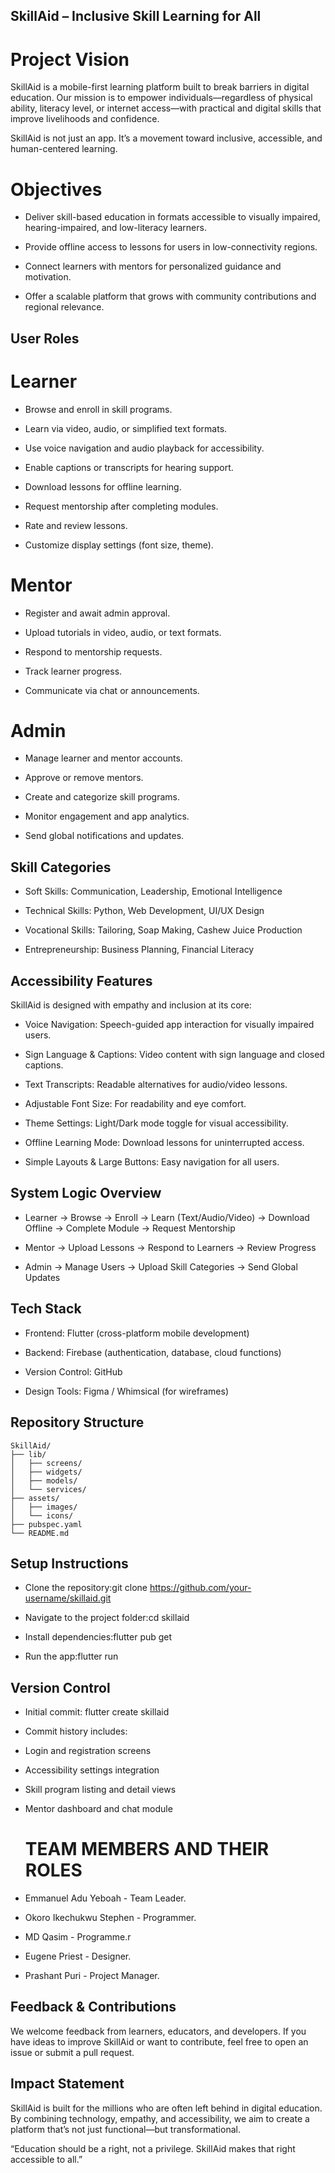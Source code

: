 ## SkillAid – Inclusive Skill Learning for All

# Project Vision

SkillAid is a mobile-first learning platform built to break barriers in digital education. Our mission is to empower individuals—regardless of physical ability, literacy level, or internet access—with practical and digital skills that improve livelihoods and confidence.

SkillAid is not just an app. It’s a movement toward inclusive, accessible, and human-centered learning.


# Objectives

* Deliver skill-based education in formats accessible to visually impaired, hearing-impaired, and low-literacy learners.

* Provide offline access to lessons for users in low-connectivity regions.

* Connect learners with mentors for personalized guidance and motivation.

* Offer a scalable platform that grows with community contributions and regional relevance.



## User Roles

# Learner

* Browse and enroll in skill programs.

* Learn via video, audio, or simplified text formats.

* Use voice navigation and audio playback for accessibility.

* Enable captions or transcripts for hearing support.

* Download lessons for offline learning.

* Request mentorship after completing modules.

* Rate and review lessons.

* Customize display settings (font size, theme).

# Mentor

* Register and await admin approval.

* Upload tutorials in video, audio, or text formats.

* Respond to mentorship requests.

* Track learner progress.

* Communicate via chat or announcements.

# Admin

* Manage learner and mentor accounts.

* Approve or remove mentors.

* Create and categorize skill programs.

* Monitor engagement and app analytics.

* Send global notifications and updates.

## Skill Categories

* Soft Skills: Communication, Leadership, Emotional Intelligence

* Technical Skills: Python, Web Development, UI/UX Design

* Vocational Skills: Tailoring, Soap Making, Cashew Juice Production

* Entrepreneurship: Business Planning, Financial Literacy



## Accessibility Features

SkillAid is designed with empathy and inclusion at its core:

* Voice Navigation: Speech-guided app interaction for visually impaired users.

* Sign Language & Captions: Video content with sign language and closed captions.

* Text Transcripts: Readable alternatives for audio/video lessons.

* Adjustable Font Size: For readability and eye comfort.

* Theme Settings: Light/Dark mode toggle for visual accessibility.

* Offline Learning Mode: Download lessons for uninterrupted access.

* Simple Layouts & Large Buttons: Easy navigation for all users.



## System Logic Overview

* Learner → Browse → Enroll → Learn (Text/Audio/Video) → Download Offline → Complete Module → Request Mentorship

* Mentor → Upload Lessons → Respond to Learners → Review Progress

* Admin → Manage Users → Upload Skill Categories → Send Global Updates



## Tech Stack

* Frontend: Flutter (cross-platform mobile development)

* Backend: Firebase (authentication, database, cloud functions)

* Version Control: GitHub

* Design Tools: Figma / Whimsical (for wireframes)


 
## Repository Structure

```
SkillAid/
├── lib/
│   ├── screens/
│   ├── widgets/
│   ├── models/
│   └── services/
├── assets/
│   ├── images/
│   └── icons/
├── pubspec.yaml
└── README.md
```

 
## Setup Instructions

* Clone the repository:git clone https://github.com/your-username/skillaid.git

* Navigate to the project folder:cd skillaid

* Install dependencies:flutter pub get

* Run the app:flutter run



## Version Control

* Initial commit: flutter create skillaid

* Commit history includes:

* Login and registration screens

* Accessibility settings integration

* Skill program listing and detail views

* Mentor dashboard and chat module
  # TEAM MEMBERS AND THEIR ROLES
 * Emmanuel Adu Yeboah - Team Leader.
  * Okoro Ikechukwu Stephen - Programmer.
  * MD Qasim                - Programme.r
  * Eugene Priest           - Designer.
  * Prashant Puri           - Project Manager.

 
## Feedback & Contributions

We welcome feedback from learners, educators, and developers. If you have ideas to improve SkillAid or want to contribute, feel free to open an issue or submit a pull request.


 
## Impact Statement

SkillAid is built for the millions who are often left behind in digital education. By combining technology, empathy, and accessibility, we aim to create a platform that’s not just functional—but transformational.

“Education should be a right, not a privilege. SkillAid makes that right accessible to all.”





